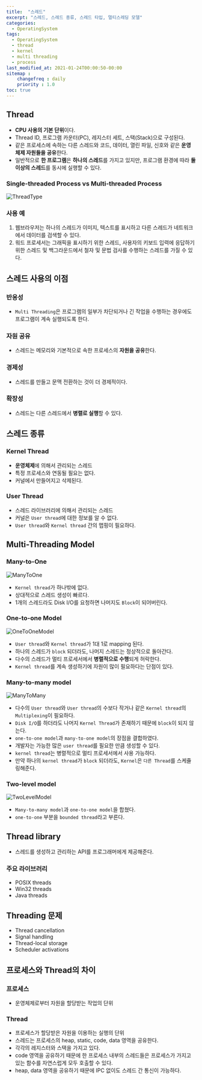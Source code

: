 ```yaml
---
title:  "스레드"
excerpt: "스레드, 스레드 종류, 스레드 타입, 멀티스레딩 모델"
categories:
  - OperatingSystem
tags:
  - OperatingSystem
  - thread
  - kernel
  - multi threading
  - process
last_modified_at: 2021-01-24T00:00:50-00:00
sitemap :
    changefreq : daily
    priority : 1.0
toc: true
---
```


## Thread
- **CPU 사용의 기본 단위**이다. 
- Thread ID, 프로그램 카운터(PC), 레지스터 세트, 스택(Stack)으로 구성된다. 
- 같은 프로세스에 속하는 다른 스레드와 코드, 데이터, 열린 파일, 신호와 같은 **운영체제 자원들을 공유**한다. 
- 일반적으로 **한 프로그램**은 **하나의 스레드**를 가지고 있지만, 프로그램 환경에 따라 **둘 이상의 스레드**를 동시에 실행할 수 있다.

### Single-threaded Process vs Multi-threaded Process

![ThreadType](/img/ThreadType.jpg)

### 사용 예
1. 웹브라우저는 하나의 스레드가 이미지, 텍스트를 표시하고 다른 스레드가 네트워크에서 데이터를 검색할 수 있다. 
2. 워드 프로세서는 그래픽을 표시하기 위한 스레드, 사용자의 키보드 입력에 응답하기 위한 스레드 및 백그라운드에서 철자 
및 문법 검사를 수행하는 스레드를 가질 수 있다.

## 스레드 사용의 이점
### 반응성
- `Multi Threading`은 프로그램의 일부가 차단되거나 긴 작업을 수행하는 경우에도 프로그램이 계속 실행되도록 한다.

### 자원 공유
- 스레드는 메모리와 기본적으로 속한 프로세스의 **자원을 공유**한다.

### 경제성
- 스레드를 만들고 문맥 전환하는 것이 더 경제적이다.

### 확장성
- 스레드는 다른 스레드에서 **병렬로 실행**할 수 있다.

## 스레드 종류
### Kernel Thread
- **운영체제**에 의해서 관리되는 스레드
- 특정 프로세스와 연동될 필요는 없다.
- 커널에서 만들어지고 삭제된다.

### User Thread 
- 스레드 라이브러리에 의해서 관리되는 스레드 
- 커널은 `User thread`에 대한 정보를 알 수 없다. 
- `User thread`와 `Kernel thread` 간의 맵핑이 필요하다.

## Multi-Threading Model
### Many-to-One
![ManyToOne](/img/ManyToOne.jpg)
- `Kernel thread`가 하나밖에 없다. 
- 상대적으로 스레드 생성이 빠르다. 
- 1개의 스레드라도 Disk I/O를 요청하면 나머지도 `Block`이 되어버린다. 

### One-to-one Model
![OneToOneModel](/img/OneToOneModel.jpg)
- `User thread`와 `Kernel thread`가 1대 1로 mapping 된다.
- 하나의 스레드가 `block` 되더라도, 나머지 스레드는 정상적으로 돌아간다. 
- 다수의 스레드가 멀티 프로세서에서 **병렬적으로 수행**되게 허락한다. 
- `Kernel thread`를 계속 생성하기에 자원이 많이 필요하다는 단점이 있다. 

### Many-to-many model
![ManyToMany](/img/ManyToMany.jpg)
- 다수의 `User thread`와 `User thread`의 수보다 작거나 같은 `Kernel thread`의 `Multiplexing`이 필요하다.
- `Disk I/O`를 하더라도 나머지 `Kernel Thread`가 존재하기 때문에 `block`이 되지 않는다.
- `one-to-one model`과 `many-to-one model`의 장점을 결합하였다.
- 개발자는 가능한 많은 `user thread`를 필요한 만큼 생성할 수 있다.
- `kernel thread`는 병렬적으로 멀티 프로세서에서 사용 가능하다.
- 만약 하나의 `kernel thread`가 `block` 되더라도, `Kernel`은 `다른 Thread`를 스케쥴링해준다.

### Two-level model
![TwoLevelModel](/img/TwoLevelModel.jpg)
- `Many-to-many model`과 `one-to-one model`을 합쳤다.
- `one-to-one` 부분을 `bounded thread`라고 부른다.

## Thread library
- 스레드를 생성하고 관리하는 API를 프로그래머에게 제공해준다.

### 주요 라이브러리
- POSIX threads
- Win32 threads
- Java threads

## Threading 문제
- Thread cancellation
- Signal handling
- Thread-local storage
- Scheduler activations

## 프로세스와 Thread의 차이
### 프로세스
- 운영체제로부터 자원을 할당받는 작업의 단위

### Thread
- 프로세스가 할당받은 자원을 이용하는 실행의 단위  
- 스레드는 프로세스의 heap, static, code, data 영역을 공유한다.
- 각각의 레지스터와 스택을 가지고 있다. 
- code 영역을 공유하기 때문에 한 프로세스 내부의 스레드들은 프로세스가 가지고 있는 함수를 자연스럽게 모두 호출할 수 있다.  
- heap, data 영역을 공유하기 때문에 IPC 없이도 스레드 간 통신이 가능하다.
